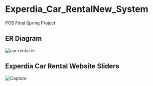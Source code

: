 # Experdia_Car_RentalNew_System
POS Final Spring Project

<h2>ER Diagram</h2>

![car rental er](https://user-images.githubusercontent.com/90233777/189036383-4c09bd2a-2a1e-48e4-ae78-a63939a07b5c.PNG)

<h2>Experdia Car Rental Website Sliders</h2>

![Capture](https://user-images.githubusercontent.com/90233777/189040297-39d416d3-7afb-455e-ae52-bd4702552608.PNG)
